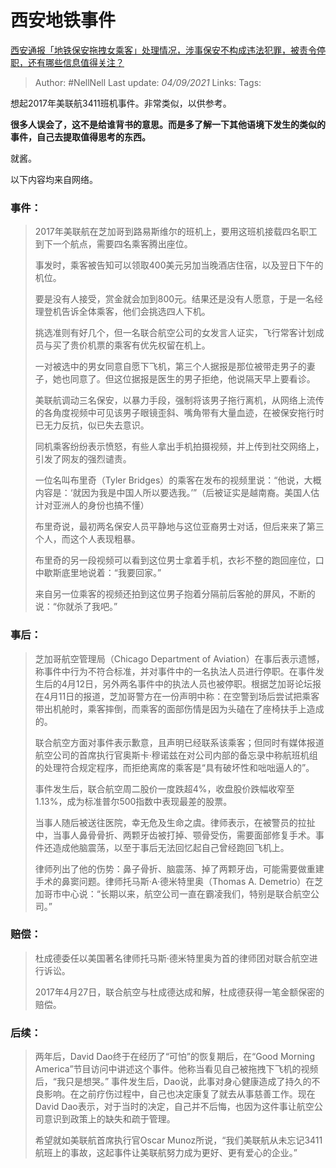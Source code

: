 # 西安地铁事件
[西安通报「地铁保安拖拽女乘客」处理情况，涉事保安不构成违法犯罪，被责令停职，还有哪些信息值得关注？](https://www.zhihu.com/question/484183679/answer/2099615547)

> Author: #NellNell 
> Last update: *04/09/2021* 
> Links:
> Tags:   

想起2017年美联航3411班机事件。非常类似，以供参考。

**很多人误会了，这不是给谁背书的意思。而是多了解一下其他语境下发生的类似的事件，自己去提取值得思考的东西。**

就酱。

以下内容均来自网络。

### 事件：

> 2017年美联航在芝加哥到路易斯维尔的班机上，要用这班机接载四名职工到下一个航点，需要四名乘客腾出座位。  
>   
> 事发时，乘客被告知可以领取400美元另加当晚酒店住宿，以及翌日下午的机位。  
>   
> 要是没有人接受，赏金就会加到800元。结果还是没有人愿意，于是一名经理登机告诉全体乘客，他们会挑选四人下机。  
>   
> 挑选准则有好几个，但一名联合航空公司的女发言人证实，飞行常客计划成员与买了贵价机票的乘客有优先权留在机上。  
>   
> 一对被选中的男女同意自愿下飞机，第三个人据报是那位被带走男子的妻子，她也同意了。但这位据报是医生的男子拒绝，他说隔天早上要看诊。  
>   
> 美联航调动三名保安，以暴力手段，强制将该男子拖行离机，从网络上流传的各角度视频中可见该男子眼镜歪斜、嘴角带有大量血迹，在被保安拖行时已无力反抗，似已失去意识。  
>   
> 同机乘客纷纷表示愤怒，有些人拿出手机拍摄视频，并上传到社交网络上，引发了网友的强烈谴责。  
>   
> 一位名叫布里奇（Tyler Bridges）的乘客在发布的视频里说：“他说，大概内容是：‘就因为我是中国人所以要选我。’”（后被证实是越南裔。美国人估计对亚洲人的身份也搞不懂）  
>   
> 布里奇说，最初两名保安人员平静地与这位亚裔男士对话，但后来来了第三个人，而这个人表现粗暴。  
>   
> 布里奇的另一段视频可以看到这位男士拿着手机，衣衫不整的跑回座位，口中歇斯底里地说着：“我要回家。”  
>   
> 来自另一位乘客的视频还拍到这位男子抱着分隔前后客舱的屏风，不断的说：“你就杀了我吧。”

### 事后：

> 芝加哥航空管理局（Chicago Department of Aviation）在事后表示遗憾，称事件中行为不符合标准，并对事件中的一名执法人员进行停职。在事件发生后的4月12日，另外两名事件中的执法人员也被停职。根据芝加哥论坛报在4月11日的报道，芝加哥警方在一份声明中称：在空警到场后尝试把乘客带出机舱时，乘客摔倒，而乘客的面部伤情是因为头磕在了座椅扶手上造成的。  
>   
> 联合航空方面对事件表示歉意，且声明已经联系该乘客；但同时有媒体报道航空公司的首席执行官奥斯卡·穆诺兹在对公司内部的备忘录中称航班机组的处理符合规定程序，而拒绝离席的乘客是“具有破坏性和咄咄逼人的”。  
>   
> 事件发生后，联合航空周二股价一度跌超4%，收盘股价跌幅收窄至1.13%，成为标准普尔500指数中表现最差的股票。  
>   
> 当事人随后被送往医院，幸无危及生命之虞。律师表示，在被警员的拉扯中，当事人鼻骨骨折、两颗牙齿被打掉、颚骨受伤，需要面部修复手术。事件还造成他脑震荡，以至于事后无法回忆起自己曾经跑回飞机上。  
>   
> 律师列出了他的伤势：鼻子骨折、脑震荡、掉了两颗牙齿，可能需要做重建手术的鼻窦问题。律师托马斯·A·德米特里奥（Thomas A. Demetrio）在芝加哥市中心说：“长期以来，航空公司一直在霸凌我们，特别是联合航空公司。”

### 赔偿：

> 杜成德委任以美国著名律师托马斯·德米特里奥为首的律师团对联合航空进行诉讼。  
>   
> 2017年4月27日，联合航空与杜成德达成和解，杜成德获得一笔金额保密的赔偿。

### 后续：

> 两年后，David Dao终于在经历了“可怕”的恢复期后，在“Good Morning America”节目访问中讲述这个事件。他称当看见自己被拖拽下飞机的视频后，“我只是想哭。” 事件发生后，Dao说，此事对身心健康造成了持久的不良影响。在之前疗伤过程中，自己也决定康复了就去从事慈善工作。现在David Dao表示，对于当时的决定，自己并不后悔，也因为这件事让航空公司意识到政策上的缺失和疏于管理。  
>   
> 希望就如美联航首席执行官Oscar Munoz所说，“我们美联航从未忘记3411航班上的事故，这起事件让美联航努力成为更好、更有爱心的企业。”